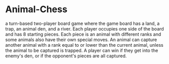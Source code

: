 # Animal-Chess

a turn-based two-player board game where the game board has a land, a trap, an animal den, and a river. Each player occupies one side of the board and has 8 starting pieces. Each piece is an animal with different ranks and some animals also have their own special moves. An animal can capture another animal with a rank equal to or lower than the current animal, unless the animal to be captured is trapped. A player can win if they get into the enemy's den, or if the opponent's pieces are all captured. 

